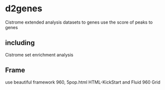d2genes
=======
Cistrome extended analysis
datasets to genes
use the score of peaks to genes

including 
---------
Cistrome set enrichment analysis


Frame
--------------------------------
use beautiful framework 960, 5pop.html
HTML-KickStart and Fluid 960 Grid
